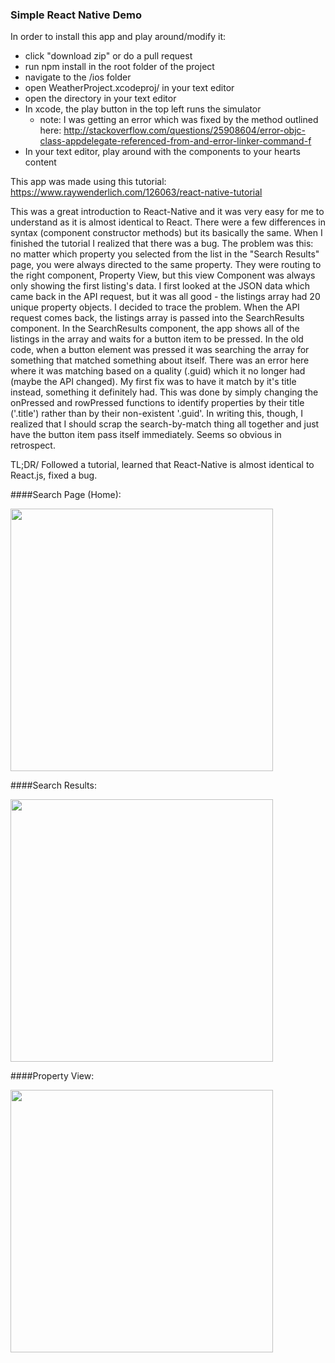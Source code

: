 ### Simple React Native Demo


In order to install this app and play around/modify it:
+ click "download zip" or do a pull request
+ run npm install in the root folder of the project
+ navigate to the /ios folder
+ open WeatherProject.xcodeproj/ in your text editor
+ open the directory in your text editor
+ In xcode, the play button in the top left runs the simulator
    - note: I was getting an error which was fixed by the method outlined here:
    http://stackoverflow.com/questions/25908604/error-objc-class-appdelegate-referenced-from-and-error-linker-command-f
+ In your text editor, play around with the components to your hearts content


This app was made using this tutorial: https://www.raywenderlich.com/126063/react-native-tutorial



This was a great introduction to React-Native and it was very easy for me to understand as it is almost identical to React. There were a few differences in syntax (component constructor methods) but its basically the same. When I finished the tutorial I realized that there was a bug. The problem was this: no matter which property you selected from the list in the "Search Results" page, you were always directed to the same property. They were routing to the right component, Property View, but this view Component was always only showing the first listing's data. I first looked at the JSON data which came back in the API request, but it was all good - the listings array had 20 unique property objects. I decided to trace the problem. When the API request comes back, the listings array is passed into the SearchResults component. In the SearchResults component, the app shows all of the listings in the array and waits for a button item to be pressed. In the old code, when a button element was pressed it was searching the array for something that matched something about itself. There was an error here where it was matching based on a quality (.guid) which it no longer had (maybe the API changed). My first fix was to have it match by it's title instead, something it definitely had. This was done by simply changing the onPressed and rowPressed functions to identify properties by their title ('.title') rather than by their non-existent '.guid'. In writing this, though, I realized that I should scrap the search-by-match thing all together and just have the button item pass itself immediately. Seems so obvious in retrospect.

TL;DR/ Followed a tutorial, learned that React-Native is almost identical to React.js, fixed a bug.


####Search Page (Home):

<img src="https://raw.github.com/bradneal14/PropertyFinder/master/readme_assets/H.png" width="420">


####Search Results:

<img src="https://raw.github.com/bradneal14/PropertyFinder/master/readme_assets/SR.png" width="420">




####Property View:


<img src="https://raw.github.com/bradneal14/PropertyFinder/master/readme_assets/PV.png" width="420">
